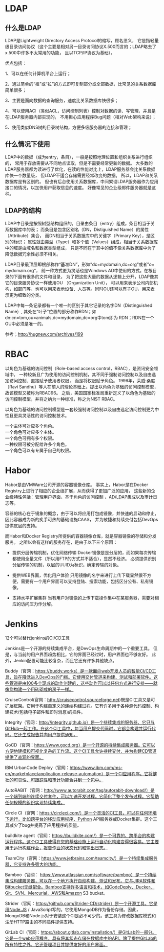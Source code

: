 

# LDAP

## 什么是LDAP     

LDAP是Lightweight Directory Access Protocol的缩写，顾名思义，
它是指轻量级目录访问协议（这个主要是相对另一目录访问协议X.500而言的；LDAP略去了x.500中许多不太常用的功能，
且以TCP/IP协议为基础）。

优点包括：

1、可以在任何计算机平台上运行； 

2、通过简单的“推”或“拉”的方式即可复制部分或全部数据，比常见的关系数据库简单很多；

3、主要是面向数据的查询服务，速度比关系数据库快很多；

4、可以使用ACI（类似ACL，访问控制列表）控制对数据的读、写管理，并且是在LDAP服务器内部实现的，
不用担心应用程序Bug问题（相对Web架构来说）；

5、使用类似DNS树的目录树结构，方便多级服务器的连接和管理；

## 什么情况下使用

LDAP中的数据（成为entry，条目），一般是按照地理位置和组织关系进行组织的，
常用于存放需要从不同地点读取，但是不需要经常更新的数据。
大多数的LDAP服务器都为读进行了优化，在读的性能对比上，LDAP服务器会比关系数据库快一个数量级，
但LDAP不适合存储需要经常改变的数据。
所以，LDAP和关系数据库是有区别的。
但也有后台使用关系数据库，中间架设LDAP服务器作为应用接口的情况，以加快用户获取信息的速度。
好像常见的企业级邮件服务器就是这种。

## LDAP的结构    

LDAP中目录是按照树型结构组织的，目录由条目（entry）组成，条目相当于关系数据库中的表；
而条目是包含区别名（DN，Distiguished Name）的属性（Attribute）集合，
而DN相当于关系数据库中的关键字（Primary Key），是区别的标识；
属性就由类型（Type）和多个值（Values）组成，相当于关系数据库中的域是由域名和数据类型组成，
只是不同在于其中的值不像关系数据库中为了降低数据冗余性必须不相关。

LDAP目录最顶层即根部称作“基准DN”，形如”dc=mydomain,dc=org”或者”o= mydomain.org”，
前一种方式更为灵活也是Windows AD中使用的方式。在根目录的下面有很多的文件和目录，
为了把这些大量的数据从逻辑上分开，LDAP像其它的目录服务协议一样使用OU （Organization Unit），
可以用来表示公司内部机构，如部门等，也可以用来表示设备、人员等。同时OU还可以有子OU，用来表示更为细致的分类。

LDAP中每一条记录都有一个唯一的区别于其它记录的名字DN（Distinguished Name）,
其处在“叶子”位置的部分称作RDN；如dn:cn=tom,ou=animals,dc=mydomain,dc=org中tom即为 
RDN；RDN在一个OU中必须是唯一的。

参考；http://hugnew.com/archives/199

# RBAC

以角色为基础的访问控制（Role-based access control，RBAC），是资讯安全领域中，
一种较新且广为使用的访问控制机制，其不同于强制访问控制以及自由选定访问控制、直接赋予使用者权限，
而是将权限赋予角色。
1996年，莱威·桑度（Ravi Sandhu）等人在前人的理论基础上，提出以角色为基础的访问控制模型，
故该模型又被称为RBAC96。
之后，美国国家标准局重新定义了以角色为基础的访问控制模型，并将之纳为一种标准，称之为NIST RBAC。

以角色为基础的访问控制模型是一套较强制访问控制以及自由选定访问控制更为中性且更具灵活性的访问控制技术。

一个主体可对应多个角色。    
一个角色可对应多个主体。    
一个角色可拥有多个权限。    
一种权限可被分配给许多个角色。    
一个角色可以有专属于自己的权限。    

# Habor

Habor是由VMWare公司开源的容器镜像仓库。
事实上，Habor是在Docker Registry上进行了相应的企业级扩展，从而获得了更加广泛的应用，
这些新的企业级特性包括：管理用户界面，基于角色的访问控制 ，AD/LDAP集成以及审计日志等。

容器的核心在于镜象的概念，由于可以将应用打包成镜像，并快速的启动和停止，因此容器成为新的炙手可热的基础设施CAAS，
并为敏捷和持续交付包括DevOps提供底层的支持。

而Habor和Docker Registry所提供的容器镜像仓库，就是容器镜像的存储和分发服务。
之所以会有这样的服务存在，是由于以下三个原因：

- 提供分层传输机制，优化网络传输
Docker镜像是是分层的，而如果每次传输都使用全量文件（所以用FTP的方式并不适合），显然不经济。
必须提供识别分层传输的机制，以层的UUID为标识，确定传输的对象。

- 提供WEB界面，优化用户体验
只用镜像的名字来进行上传下载显然很不方便，需要有一个用户界面可以支持登陆、搜索功能，包括区分公有、私有镜像。

- 支持水平扩展集群
当有用户对镜像的上传下载操作集中在某服务器，需要对相应的访问压力作分解。

# Jenkins

12个可以替代jenkins的CI/CD工具

Jenkins是一个开源的持续集成平台，是DevOps生命周期中的一个重要工具。
但是，与当前的用户界面趋势相比，它的界面已经过时，用户界面也不够友好。
此外，Jenkin配置可能比较复杂，而且它还有许多其他缺点。

Buddy（官网：https://buddy.works）是一款面向web开发人员的智能CI/CD工具，旨在降低进入DevOps的门槛。它使用交付管道来构建、测试和部署软件。这些管道是由100多个现成的动作创建的，这些动作可以以任何方式进行安排——就像您构建一个用砖砌成的房子一样。

CruiseControl(官网：http://cruisecontrol.sourceforge.net)既是CI工具又是可扩展框架。它用于构建自定义的连续构建过程。它有许多用于各种源代码控制、构建技术(包括电子邮件和即时消息)的插件。

Integrity（官网：http://integrity.github.io）是一个持续集成的服务器，它只与GitHub一起工作。在这个CI工具中，每当用户提交代码时，它都会构建并运行代码。它还生成报告并向用户提供通知。

GoCD（官网：https://www.gocd.org）是一个开源的持续集成服务器。它可以方便地建模和可视化复杂的工作流。这个CI工具允许持续交付，并为构建CD管道提供了直观的界面。

IBM UrbanCode Deploy（官网：https://www.ibm.com/ms-en/marketplace/application-release-automation）是一个CI应用程序。它将健壮的可见性、可跟踪性和审计功能合并到一个包中。

AutoRABIT（官网：http://www.autorabit.com/tag/autorabit-download/）是一个端到端的连续交付套件，可以加速开发过程。它简化了整个发布过程。它帮助任何规模的组织实现持续集成。

Circle CI（官网：https://circleci.com/）是一个灵活的CI工具，可以在任何环境下运行，比如跨平台的移动应用程序、Python API服务器或Docker集群。这个工具减少了bug并提高了应用程序的质量。

buildkite agent（官网：https://buildkite.com/）是一个可靠的、跨平台的构建运行程序。这个CI工具使得在您的基础设施上运行自动化构建变得很容易。它主要用于运行构建作业，报告作业的状态代码和输出日志。

TeamCity（官网：https://www.jetbrains.com/teamcity/）是一个持续集成服务器，它支持许多强大的功能。

Bamboo（官网： https://www.atlassian.com/software/bamboo）是一个持续集成构建服务器，可以在一个地方执行自动构建、测试和发布。它与JIRA软件和Bitbucket无缝配合。Bamboo支持许多语言和技术，如CodeDeply、Ducker、Git、SVN、Mercurial、AWS和Amazon S3 bucket。

Strider（官网：https://github.com/Strider-CD/strider）是一个开源工具。它是用Node.JS / JavaScript写的。它使用MongoDB作为备份存储。因此，MongoDB和Node.js对于安装这个CI是必不可少的。该工具为修改数据库模式和注册HTTP路由的不同插件提供支持。

GitLab CI（官网：https://about.gitlab.com/installation/）是GitLab的一部分。它是一个web应用程序，具有将其状态存储在数据库中的API。除了提供GitLab的所有特性之外，它还管理项目并提供友好的用户界面。





